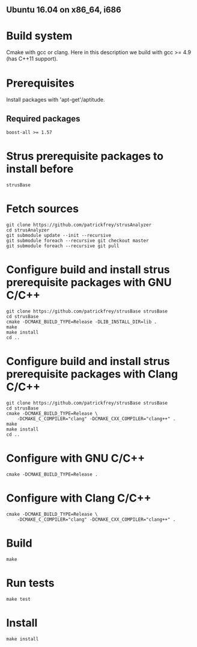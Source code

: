 Ubuntu 16.04 on x86_64, i686
----------------------------

# Build system
Cmake with gcc or clang. Here in this description we build with
gcc >= 4.9 (has C++11 support).

# Prerequisites
Install packages with 'apt-get'/aptitude.

## Required packages
	boost-all >= 1.57

# Strus prerequisite packages to install before
	strusBase

# Fetch sources
	git clone https://github.com/patrickfrey/strusAnalyzer
	cd strusAnalyzer
	git submodule update --init --recursive
	git submodule foreach --recursive git checkout master
	git submodule foreach --recursive git pull

# Configure build and install strus prerequisite packages with GNU C/C++
	git clone https://github.com/patrickfrey/strusBase strusBase
	cd strusBase
	cmake -DCMAKE_BUILD_TYPE=Release -DLIB_INSTALL_DIR=lib .
	make
	make install
	cd ..

# Configure build and install strus prerequisite packages with Clang C/C++
	git clone https://github.com/patrickfrey/strusBase strusBase
	cd strusBase
	cmake -DCMAKE_BUILD_TYPE=Release \
		-DCMAKE_C_COMPILER="clang" -DCMAKE_CXX_COMPILER="clang++" .
	make
	make install
	cd ..

# Configure with GNU C/C++
	cmake -DCMAKE_BUILD_TYPE=Release .

# Configure with Clang C/C++
	cmake -DCMAKE_BUILD_TYPE=Release \
		-DCMAKE_C_COMPILER="clang" -DCMAKE_CXX_COMPILER="clang++" .

# Build
	make

# Run tests
	make test

# Install
	make install


